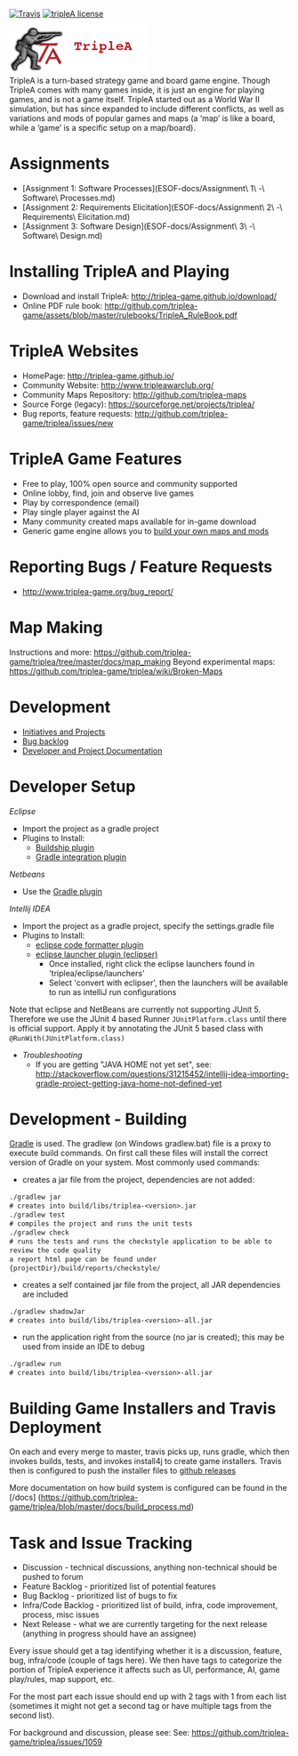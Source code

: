 [![Travis](https://img.shields.io/travis/ajoberstar/gradle-git.svg?style=flat-square)](https://travis-ci.org/triplea-game/triplea) [![tripleA license](https://img.shields.io/github/license/triplea-game/tripleA.svg?style=flat-square)](https://github.com/triplea-game/triplea/blob/master/LICENSE)<br>
![TripleAICon](ESOF-docs/resources/icon_menu.png)<br>
TripleA is a turn-based strategy game and board game engine. Though TripleA comes with many games inside, it
is just an engine for playing games, and is not a game itself. TripleA started out as a World War II simulation, but
has since expanded to include different conflicts, as well as variations and mods of popular games and maps (a
‘map’ is like a board, while a ‘game’ is a specific setup on a map/board).

Assignments
===========
- [Assignment 1: Software Processes](ESOF-docs/Assignment\ 1\ -\ Software\ Processes.md)
- [Assignment 2: Requirements Elicitation](ESOF-docs/Assignment\ 2\ -\ Requirements\ Elicitation.md)
- [Assignment 3: Software Design](ESOF-docs/Assignment\ 3\ -\ Software\ Design.md)

Installing TripleA and Playing
==============================
- Download and install TripleA: http://triplea-game.github.io/download/
- Online PDF rule book: http://github.com/triplea-game/assets/blob/master/rulebooks/TripleA_RuleBook.pdf

TripleA Websites
================
- HomePage: http://triplea-game.github.io/
- Community Website: http://www.tripleawarclub.org/
- Community Maps Repository: http://github.com/triplea-maps
- Source Forge (legacy): https://sourceforge.net/projects/triplea/
- Bug reports, feature requests: http://github.com/triplea-game/triplea/issues/new

TripleA Game Features
=====================
- Free to play, 100% open source and community supported
- Online lobby, find, join and observe live games
- Play by correspondence (email)
- Play single player against the AI
- Many community created maps available for in-game download
- Generic game engine allows you to [build your own maps and mods](https://github.com/triplea-maps/Project)

Reporting Bugs / Feature Requests
=================================
- http://www.triplea-game.org/bug_report/


Map Making
==========
Instructions and more: https://github.com/triplea-game/triplea/tree/master/docs/map_making
Beyond experimental maps:  https://github.com/triplea-game/triplea/wiki/Broken-Maps


Development 
===========
- [Initiatives and Projects](https://github.com/triplea-game/triplea/issues/1073)
- [Bug backlog](https://github.com/triplea-game/triplea/issues?q=is%3Aissue+is%3Aopen+label%3A%22Bug+Backlog%22)
- [Developer and Project Documentation](https://github.com/triplea-game/triplea/tree/master/docs)

Developer Setup
===============
*Eclipse*
  - Import the project as a gradle project
  - Plugins to Install:
    - [Buildship plugin](https://github.com/eclipse/buildship/blob/master/docs/user/Installation.md)
    - [Gradle integration plugin](https://marketplace.eclipse.org/content/buildship-gradle-integration)

*Netbeans*
  - Use the [Gradle plugin](http://plugins.netbeans.org/plugin/44510/gradle-support)

*Intellij IDEA*
  - Import the project as a gradle project, specify the settings.gradle file
  - Plugins to Install:
    - [eclipse code formatter plugin](https://plugins.jetbrains.com/plugin/6546)
    - [eclipse launcher plugin (eclipser)](https://plugins.jetbrains.com/plugin/7153?pr=idea)
      - Once installed, right click the eclipse launchers found in 'triplea/eclipse/launchers'
      - Select 'convert with eclipser', then the launchers will be available to run as intelliJ run configurations

Note that eclipse and NetBeans are currently not supporting JUnit 5. Therefore we use the JUnit 4 based Runner `JUnitPlatform.class` until there is official support. Apply it by annotating the JUnit 5 based class with `@RunWith(JUnitPlatform.class)`

  - *Troubleshooting*
    - If you are getting "JAVA HOME not yet set", see: http://stackoverflow.com/questions/31215452/intellij-idea-importing-gradle-project-getting-java-home-not-defined-yet

Development - Building
======================

[Gradle](http://gradle.org) is used. The gradlew (on Windows gradlew.bat) file is a proxy to execute build commands. 
On first call these files will install the correct version of Gradle on your system. Most commonly used commands:

* creates a jar file from the project, dependencies are not added:
```
./gradlew jar
# creates into build/libs/triplea-<version>.jar
./gradlew test
# compiles the project and runs the unit tests
./gradlew check
# runs the tests and runs the checkstyle application to be able to review the code quality
a report html page can be found under {projectDir}/build/reports/checkstyle/
```

* creates a self contained jar file from the project, all JAR dependencies are included
```
./gradlew shadowJar
# creates into build/libs/triplea-<version>-all.jar
```
* run the application right from the source (no jar is created); this may be used from inside an IDE to debug
```
./gradlew run
# creates into build/libs/triplea-<version>-all.jar
```

Building Game Installers and Travis Deployment
==============================================

On each and every merge to master, travis picks up, runs gradle, which then invokes builds, tests, and invokes install4j to create game installers. Travis then is configured to push the installer files to [github releases ](https://github.com/triplea-game/triplea/releases)

More documentation on how build system is configured can be found in  the [/docs]
(https://github.com/triplea-game/triplea/blob/master/docs/build_process.md)



Task and Issue Tracking
=======================

* Discussion - technical discussions, anything non-technical should be pushed to forum
* Feature Backlog - prioritized list of potential features
* Bug Backlog - prioritized list of bugs to fix
* Infra/Code Backlog - prioritized list of build, infra, code improvement, process, misc issues
* Next Release - what we are currently targeting for the next release (anything in progress should have an assignee)

Every issue should get a tag identifying whether it is a discussion, feature, bug, infra/code (couple of tags here). We then have tags to categorize the portion of TripleA experience it affects such as UI, performance, AI, game play/rules, map support, etc.

For the most part each issue should end up with 2 tags with 1 from each list (sometimes it might not get a second tag or have multiple tags from the second list).

For background and discussion, please see: See: https://github.com/triplea-game/triplea/issues/1059
